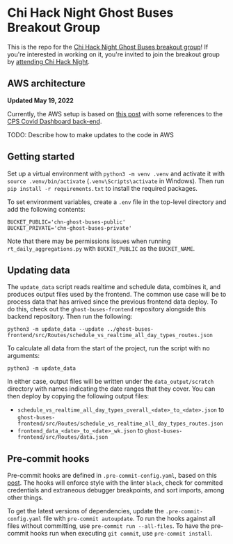# Chi Hack Night Ghost Buses Breakout Group

This is the repo for the [Chi Hack Night Ghost Buses breakout group](https://github.com/chihacknight/breakout-groups/issues/217)! If you're interested in working on it, you're invited to join the breakout group by [attending Chi Hack Night](https://chihacknight.org/).

## AWS architecture
__Updated May 19, 2022__

Currently, the AWS setup is based on [this post](https://towardsdatascience.com/serverless-covid-19-data-scraper-with-python-and-aws-lambda-d6789a551b78) with some references to the [CPS Covid Dashboard back-end](https://github.com/misterjacko/CPS-COVID-BE).

TODO: Describe how to make updates to the code in AWS

## Getting started
Set up a virtual environment with `python3 -m venv .venv` and activate it with `source .venv/bin/activate` (`.venv\Scripts\activate` in Windows). Then run `pip install -r requirements.txt` to install the required packages.

To set environment variables, create a `.env` file in the top-level directory and add the following contents:
```
BUCKET_PUBLIC='chn-ghost-buses-public'
BUCKET_PRIVATE='chn-ghost-buses-private'
```
Note that there may be permissions issues when running `rt_daily_aggregations.py` with `BUCKET_PUBLIC` as the `BUCKET_NAME`.

## Updating data

The `update_data` script reads realtime and schedule data, combines it, and produces output files used by the frontend. The common use case will be to process data that has arrived since the previous frontend data deploy. To do this, check out the `ghost-buses-frontend` repository alongside this backend repository. Then run the following:

`python3 -m update_data --update ../ghost-buses-frontend/src/Routes/schedule_vs_realtime_all_day_types_routes.json`

To calculate all data from the start of the project, run the script with no arguments:

`python3 -m update_data`

In either case, output files will be written under the `data_output/scratch` directory with names indicating the date ranges that they cover. You can then deploy by copying the following output files:
 
- `schedule_vs_realtime_all_day_types_overall_<date>_to_<date>.json` to `ghost-buses-frontend/src/Routes/schedule_vs_realtime_all_day_types_routes.json`
- `frontend_data_<date>_to_<date>_wk.json` to `ghost-buses-frontend/src/Routes/data.json`

## Pre-commit hooks
Pre-commit hooks are defined in `.pre-commit-config.yaml`, based on this [post](https://towardsdatascience.com/pre-commit-hooks-you-must-know-ff247f5feb7e). The hooks will enforce style with the linter `black`, check for commited credentials and extraneous debugger breakpoints, and sort imports, among other things.

To get the latest versions of dependencies, update the `.pre-commit-config.yaml` file with `pre-commit autoupdate`. To run the hooks against all files without committing, use `pre-commit run --all-files`. To have the pre-commit hooks run when executing `git commit`, use `pre-commit install`.
